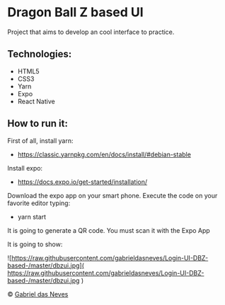 # Dragon Ball Z based UI 
Project that aims to develop an cool interface to practice.

## Technologies:
- HTML5
- CSS3
- Yarn
- Expo
- React Native

## How to run it:

First of all, install yarn:

- https://classic.yarnpkg.com/en/docs/install/#debian-stable

Install expo:

- https://docs.expo.io/get-started/installation/

Download the expo app on your smart phone. Execute the code on your favorite editor typing:

- yarn start

It is going to generate a QR code. You must scan it with the Expo App

It is going to show:


![https://raw.githubusercontent.com/gabrieldasneves/Login-UI-DBZ-based-/master/dbzui.jpg]( https://raw.githubusercontent.com/gabrieldasneves/Login-UI-DBZ-based-/master/dbzui.jpg )



 © [Gabriel das Neves](https://github.com/gabrieldasneves/Login-UI-DBZ-based-/blob/master/src/assets/dbzui.jpg)
